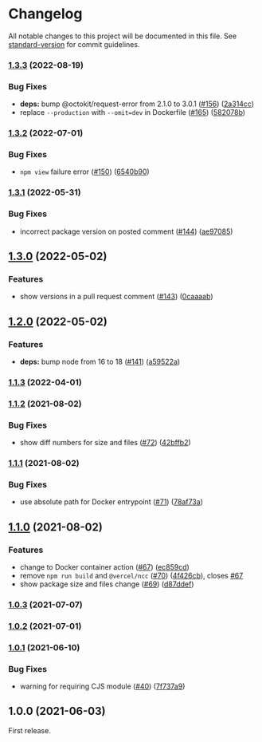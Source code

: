 # Changelog

All notable changes to this project will be documented in this file. See [standard-version](https://github.com/conventional-changelog/standard-version) for commit guidelines.

### [1.3.3](https://github.com/ybiquitous/npm-diff-action/compare/v1.3.2...v1.3.3) (2022-08-19)

### Bug Fixes

- **deps:** bump @octokit/request-error from 2.1.0 to 3.0.1 ([#156](https://github.com/ybiquitous/npm-diff-action/issues/156)) ([2a314cc](https://github.com/ybiquitous/npm-diff-action/commit/2a314ccf658c3bcf2ff9ce074e68603567e15f58))
- replace `--production` with `--omit=dev` in Dockerfile ([#165](https://github.com/ybiquitous/npm-diff-action/issues/165)) ([582078b](https://github.com/ybiquitous/npm-diff-action/commit/582078b907a453caf9daeecabc2c5118da626f8c))

### [1.3.2](https://github.com/ybiquitous/npm-diff-action/compare/v1.3.1...v1.3.2) (2022-07-01)

### Bug Fixes

- `npm view` failure error ([#150](https://github.com/ybiquitous/npm-diff-action/issues/150)) ([6540b90](https://github.com/ybiquitous/npm-diff-action/commit/6540b907e62decf9d828e2d5b6d24f23d7282cec))

### [1.3.1](https://github.com/ybiquitous/npm-diff-action/compare/v1.3.0...v1.3.1) (2022-05-31)

### Bug Fixes

- incorrect package version on posted comment ([#144](https://github.com/ybiquitous/npm-diff-action/issues/144)) ([ae97085](https://github.com/ybiquitous/npm-diff-action/commit/ae9708557c76112ca24c2d7b51ac6b9fb0d90ecd))

## [1.3.0](https://github.com/ybiquitous/npm-diff-action/compare/v1.2.0...v1.3.0) (2022-05-02)

### Features

- show versions in a pull request comment ([#143](https://github.com/ybiquitous/npm-diff-action/issues/143)) ([0caaaab](https://github.com/ybiquitous/npm-diff-action/commit/0caaaabfcc65b1781b29dd75f974bcb296b07f4c))

## [1.2.0](https://github.com/ybiquitous/npm-diff-action/compare/v1.1.3...v1.2.0) (2022-05-02)

### Features

- **deps:** bump node from 16 to 18 ([#141](https://github.com/ybiquitous/npm-diff-action/issues/141)) ([a59522a](https://github.com/ybiquitous/npm-diff-action/commit/a59522aaa63d67c2bd861ff1895c023a63ad3739))

### [1.1.3](https://github.com/ybiquitous/npm-diff-action/compare/v1.1.2...v1.1.3) (2022-04-01)

### [1.1.2](https://github.com/ybiquitous/npm-diff-action/compare/v1.1.1...v1.1.2) (2021-08-02)

### Bug Fixes

- show diff numbers for size and files ([#72](https://github.com/ybiquitous/npm-diff-action/issues/72)) ([42bffb2](https://github.com/ybiquitous/npm-diff-action/commit/42bffb2b01a7c0b75fddf391bb976f075ec1c072))

### [1.1.1](https://github.com/ybiquitous/npm-diff-action/compare/v1.1.0...v1.1.1) (2021-08-02)

### Bug Fixes

- use absolute path for Docker entrypoint ([#71](https://github.com/ybiquitous/npm-diff-action/issues/71)) ([78af73a](https://github.com/ybiquitous/npm-diff-action/commit/78af73a4db48de9c03b4b9153af1a6989d213b4c))

## [1.1.0](https://github.com/ybiquitous/npm-diff-action/compare/v1.0.3...v1.1.0) (2021-08-02)

### Features

- change to Docker container action ([#67](https://github.com/ybiquitous/npm-diff-action/issues/67)) ([ec859cd](https://github.com/ybiquitous/npm-diff-action/commit/ec859cde69055fdea0652b8776eb4f37c8f9d3fa))
- remove `npm run build` and `@vercel/ncc` ([#70](https://github.com/ybiquitous/npm-diff-action/issues/70)) ([4f426cb](https://github.com/ybiquitous/npm-diff-action/commit/4f426cb5a69ddd878e9febe05aa962eb300d040e)), closes [#67](https://github.com/ybiquitous/npm-diff-action/issues/67)
- show package size and files change ([#69](https://github.com/ybiquitous/npm-diff-action/issues/69)) ([d87ddef](https://github.com/ybiquitous/npm-diff-action/commit/d87ddeff80484c19da7ca02eee3cd02751a3f03a))

### [1.0.3](https://github.com/ybiquitous/npm-diff-action/compare/v1.0.2...v1.0.3) (2021-07-07)

### [1.0.2](https://github.com/ybiquitous/npm-diff-action/compare/v1.0.1...v1.0.2) (2021-07-01)

### [1.0.1](https://github.com/ybiquitous/npm-diff-action/compare/v1.0.0...v1.0.1) (2021-06-10)

### Bug Fixes

- warning for requiring CJS module ([#40](https://github.com/ybiquitous/npm-diff-action/issues/40)) ([7f737a9](https://github.com/ybiquitous/npm-diff-action/commit/7f737a961b186fd5e5b77e8c57e970518eb46acf))

## 1.0.0 (2021-06-03)

First release.
